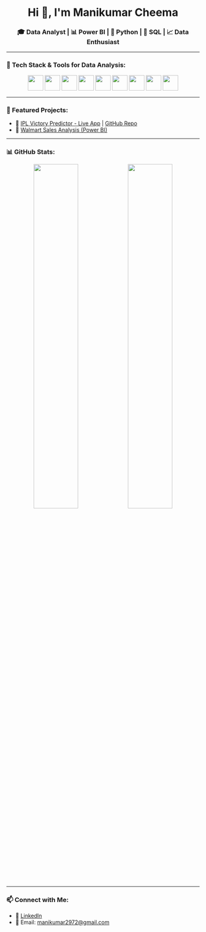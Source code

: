 <h1 align="center">Hi 👋, I'm Manikumar Cheema</h1>
<h3 align="center">🎓 Data Analyst | 📊 Power BI | 🐍 Python | 🧠 SQL | 📈 Data Enthusiast</h3>

---

### 🧰 Tech Stack & Tools for Data Analysis:
<p align="center">
  <img src="https://cdn.jsdelivr.net/gh/devicons/devicon/icons/python/python-original.svg" width="40" height="40"/>
  <img src="https://cdn.jsdelivr.net/gh/devicons/devicon/icons/jupyter/jupyter-original.svg" width="40" height="40"/>
  <img src="https://cdn.jsdelivr.net/gh/devicons/devicon/icons/mysql/mysql-original.svg" width="40" height="40"/>
  <img src="https://cdn.jsdelivr.net/gh/devicons/devicon/icons/postgresql/postgresql-original.svg" width="40" height="40"/>
  <img src="https://www.vectorlogo.zone/logos/sqlite/sqlite-icon.svg" width="40" height="40"/>
  <img src="https://cdn.jsdelivr.net/gh/devicons/devicon/icons/pandas/pandas-original.svg" width="40" height="40"/>
  <img src="https://cdn.jsdelivr.net/gh/devicons/devicon/icons/numpy/numpy-original.svg" width="40" height="40"/>
  <img src="https://cdn.jsdelivr.net/gh/devicons/devicon/icons/matplotlib/matplotlib-original.svg" width="40" height="40"/>
  <img src="https://www.vectorlogo.zone/logos/microsoft_powerbi/microsoft_powerbi-icon.svg" width="40" height="40"/>
</p>

---

### 📂 Featured Projects:
- 🔗 [IPL Victory Predictor - Live App](https://mani-ipl-prediction.streamlit.app/) | [GitHub Repo](https://github.com/manikumar2972/IPL-Predictor)  
- 🔗 [Walmart Sales Analysis (Power BI)](https://github.com/manikumar2972/Walmart-Sales)  

---

### 📊 GitHub Stats:
<p align="center">
  <img src="https://github-readme-stats.vercel.app/api?username=manikumar2972&show_icons=true&theme=radical" width="48%"/>
  <img src="https://github-readme-stats.vercel.app/api/top-langs/?username=manikumar2972&layout=compact&theme=radical" width="48%"/>
</p>

---

### 📫 Connect with Me:
- 🔗 [LinkedIn](https://www.linkedin.com/in/manikumar-cheema/)  
- 📧 Email: manikumar2972@gmail.com
